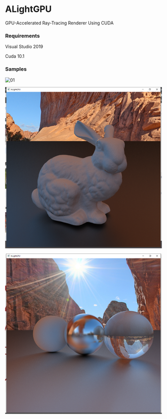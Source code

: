 # ALightGPU
GPU-Accelerated Ray-Tracing Renderer Using CUDA

### Requirements
Visual Studio 2019

Cuda 10.1

### Samples

![01](Asixa.github.io/blob/master/images/GPU.gif)

![01](GitHub/picture1.png)

![02](GitHub/picture2.png)
